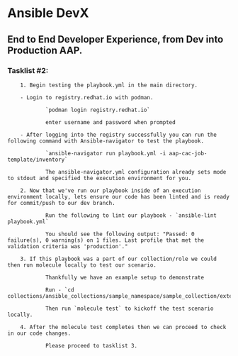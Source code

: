 # Ansible DevX 
## End to End Developer Experience, from Dev into Production AAP.

### Tasklist #2:
        1. Begin testing the playbook.yml in the main directory. 

        - Login to registry.redhat.io with podman. 

                `podman login registry.redhat.io`

                enter username and password when prompted

        - After logging into the registry successfully you can run the following command with Ansible-navigator to test the playbook.

                `ansible-navigator run playbook.yml -i aap-cac-job-template/inventory`

                The ansible-navigator.yml configuration already sets mode to stdout and specified the execution environment for you. 
                
        2. Now that we've run our playbook inside of an execution environment locally, lets ensure our code has been linted and is ready for commit/push to our dev branch. 

                Run the following to lint our playbook - `ansible-lint playbook.yml`

                You should see the following output: "Passed: 0 failure(s), 0 warning(s) on 1 files. Last profile that met the validation criteria was 'production'."

        3. If this playbook was a part of our collection/role we could then run molecule locally to test our scenario. 

                Thankfully we have an example setup to demonstrate
                
                Run - `cd collections/ansible_collections/sample_namespace/sample_collection/extensions/`

                Then run `molecule test` to kickoff the test scenario locally. 

        4. After the molecule test completes then we can proceed to check in our code changes.

                Please proceed to tasklist 3.